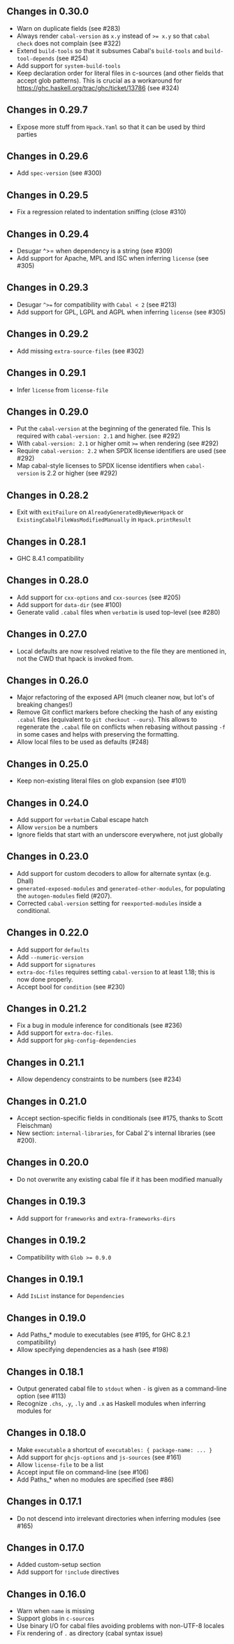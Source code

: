 ## Changes in 0.30.0
  - Warn on duplicate fields (see #283)
  - Always render `cabal-version` as `x.y` instead of `>= x.y` so that `cabal
    check` does not complain (see #322)
  - Extend `build-tools` so that it subsumes Cabal's `build-tools` and
    `build-tool-depends` (see #254)
  - Add support for `system-build-tools`
  - Keep declaration order for literal files in c-sources (and other fields
    that accept glob patterns).  This is crucial as a workaround for
    https://ghc.haskell.org/trac/ghc/ticket/13786 (see #324)

## Changes in 0.29.7
  - Expose more stuff from `Hpack.Yaml` so that it can be used by third parties

## Changes in 0.29.6
  - Add `spec-version` (see #300)

## Changes in 0.29.5
  - Fix a regression related to indentation sniffing (close #310)

## Changes in 0.29.4
  - Desugar ^>= when dependency is a string (see #309)
  - Add support for Apache, MPL and ISC when inferring `license` (see #305)

## Changes in 0.29.3
  - Desugar `^>=` for compatibility with `Cabal < 2` (see #213)
  - Add support for GPL, LGPL and AGPL when inferring `license` (see #305)

## Changes in 0.29.2
  - Add missing `extra-source-files` (see #302)

## Changes in 0.29.1
  - Infer `license` from `license-file`

## Changes in 0.29.0
  - Put the `cabal-version` at the beginning of the generated file. This Is
    required with `cabal-version: 2.1` and higher. (see #292)
  - With `cabal-version: 2.1` or higher omit `>=` when rendering (see #292)
  - Require `cabal-version: 2.2` when SPDX license identifiers are used (see #292)
  - Map cabal-style licenses to SPDX license identifiers when `cabal-version`
    is 2.2 or higher (see #292)

## Changes in 0.28.2
  - Exit with `exitFailure` on `AlreadyGeneratedByNewerHpack` or
    `ExistingCabalFileWasModifiedManually` in `Hpack.printResult`

## Changes in 0.28.1
  - GHC 8.4.1 compatibility

## Changes in 0.28.0
  - Add support for `cxx-options` and `cxx-sources` (see #205)
  - Add support for `data-dir` (see #100)
  - Generate valid `.cabal` files when `verbatim` is used top-level (see #280)

## Changes in 0.27.0
  - Local defaults are now resolved relative to the file they are
    mentioned in, not the CWD that hpack is invoked from.

## Changes in 0.26.0
  - Major refactoring of the exposed API (much cleaner now, but lot's of
    breaking changes!)
  - Remove Git conflict markers before checking the hash of any existing
    `.cabal` files (equivalent to `git checkout --ours`).  This allows to
    regenerate the `.cabal` file on conflicts when rebasing without passing
    `-f` in some cases and helps with preserving the formatting.
  - Allow local files to be used as defaults (#248)

## Changes in 0.25.0
  - Keep non-existing literal files on glob expansion (see #101)

## Changes in 0.24.0
  - Add support for `verbatim` Cabal escape hatch
  - Allow `version` be a numbers
  - Ignore fields that start with an underscore everywhere, not just globally

## Changes in 0.23.0
  - Add support for custom decoders to allow for alternate syntax (e.g. Dhall)
  - `generated-exposed-modules` and `generated-other-modules`, for populating
    the `autogen-modules` field (#207).
  - Corrected `cabal-version` setting for `reexported-modules` inside
    a conditional.

## Changes in 0.22.0
  - Add support for `defaults`
  - Add `--numeric-version`
  - Add support for `signatures`
  - `extra-doc-files` requires setting `cabal-version` to at least
    1.18; this is now done properly.
  - Accept bool for `condition` (see #230)

## Changes in 0.21.2
  - Fix a bug in module inference for conditionals (see #236)
  - Add support for `extra-doc-files`.
  - Add support for `pkg-config-dependencies`

## Changes in 0.21.1
  - Allow dependency constraints to be numbers (see #234)

## Changes in 0.21.0
  - Accept section-specific fields in conditionals (see #175, thanks to Scott
    Fleischman)
  - New section: `internal-libraries`, for Cabal 2's internal libraries (see #200).

## Changes in 0.20.0
  - Do not overwrite any existing cabal file if it has been modified manually

## Changes in 0.19.3
  - Add support for `frameworks` and `extra-frameworks-dirs`

## Changes in 0.19.2
 - Compatibility with `Glob >= 0.9.0`

## Changes in 0.19.1
  - Add `IsList` instance for `Dependencies`

## Changes in 0.19.0
  - Add Paths_* module to executables (see #195, for GHC 8.2.1 compatibility)
  - Allow specifying dependencies as a hash (see #198)

## Changes in 0.18.1
  - Output generated cabal file to `stdout` when `-` is given as a command-line
    option (see #113)
  - Recognize `.chs`, `.y`, `.ly` and `.x` as Haskell modules when inferring
    modules for

## Changes in 0.18.0
  - Make `executable` a shortcut of `executables: { package-name: ... }`
  - Add support for `ghcjs-options` and `js-sources` (see #161)
  - Allow `license-file` to be a list
  - Accept input file on command-line (see #106)
  - Add Paths_* when no modules are specified (see #86)

## Changes in 0.17.1
  - Do not descend into irrelevant directories when inferring modules (see #165)

## Changes in 0.17.0
  - Added custom-setup section
  - Add support for `!include` directives

## Changes in 0.16.0
  - Warn when `name` is missing
  - Support globs in `c-sources`
  - Use binary I/O for cabal files avoiding problems with non-UTF-8 locales
  - Fix rendering of `.` as directory (cabal syntax issue)
